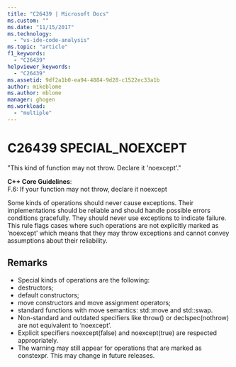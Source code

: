 ```yaml
---
title: "C26439 | Microsoft Docs"
ms.custom: ""
ms.date: "11/15/2017"
ms.technology: 
  - "vs-ide-code-analysis"
ms.topic: "article"
f1_keywords: 
  - "C26439"
helpviewer_keywords: 
  - "C26439"
ms.assetid: 9df2a1b0-ea94-4884-9d28-c1522ec33a1b
author: mikeblome
ms.author: mblome
manager: ghogen
ms.workload: 
  - "multiple"
---
```

# C26439 SPECIAL_NOEXCEPT
"This kind of function may not throw. Declare it 'noexcept'."

**C++ Core Guidelines**:   
F.6: If your function may not throw, declare it noexcept

Some kinds of operations should never cause exceptions. Their implementations should be reliable and should handle possible errors conditions gracefully. They should never use exceptions to indicate failure. This rule flags cases where such operations are not explicitly marked as ‘noexcept’ which means that they may throw exceptions and cannot convey assumptions about their reliability.

## Remarks    
 -  Special kinds of operations are the following:
-  destructors;
-  default constructors;
-  move constructors and move assignment operators;
-  standard functions with move semantics: std::move and std::swap.
-  Non-standard and outdated specifiers like throw() or declspec(nothrow) are not equivalent to ‘noexcept’.
-  Explicit specifiers noexcept(false) and noexcept(true) are respected appropriately.
-  The warning may still appear for operations that are marked as constexpr. This may change in future releases.
